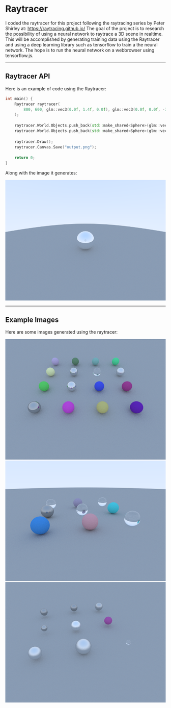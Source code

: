 # Raytracer

I coded the raytracer for this project following the raytracing series by Peter Shirley at: https://raytracing.github.io/
The goal of the project is to research the possibility of using a neural network to raytrace a 3D scene in realtime. This will be accomplished by generating training data using the Raytracer and using a deep learning library such as tensorflow to train a the neural network. The hope is to run the neural network on a webbrowser using tensorflow.js.

---

## Raytracer API
Here is an example of code using the Raytracer: 
```cpp
int main() {
	Raytracer raytracer(
		800, 600, glm::vec3(0.0f, 1.4f, 0.0f), glm::vec3(0.0f, 0.0f, -3.0f), 90.0f, 0.0f, 3.0f, Backend::Vulkan /*OpenGL and CPU are supported as well*/
	);

	raytracer.World.Objects.push_back(std::make_shared<Sphere>(glm::vec3(0.0f, 0.0f, -3.0f), 0.5f, std::make_shared<Dielectric>(0.12f)));
	raytracer.World.Objects.push_back(std::make_shared<Sphere>(glm::vec3(0.0f, -100.5f, -3.0f), 100.0f, std::make_shared<Lambertian>(glm::vec3(0.5f, 0.5f, 0.5f))));

	raytracer.Draw();
	raytracer.Canvas.Save("output.png");

	return 0;
}
```
Along with the image it generates:

![enter image description here](https://raw.githubusercontent.com/fqhd/Raytracer/master/images/example.png)

--- 

## Example Images

Here are some images generated using the raytracer:

![enter image description here](https://raw.githubusercontent.com/fqhd/Raytracer/master/images/image1.png)
![enter image description here](https://raw.githubusercontent.com/fqhd/Raytracer/master/images/image2.png)
![enter image description here](https://raw.githubusercontent.com/fqhd/Raytracer/master/images/image3.png)

